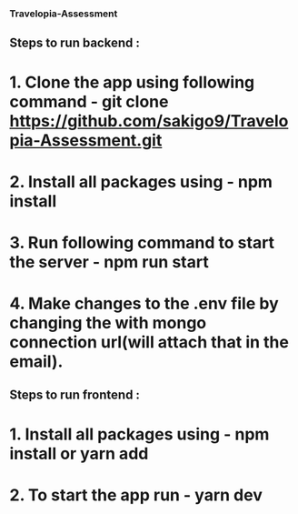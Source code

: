 ### Travelopia-Assessment
 
 ## Steps to run backend :

 # 1. Clone the app using following command - git clone https://github.com/sakigo9/Travelopia-Assessment.git
 # 2. Install all packages using - npm install
 # 3. Run following command to start the server - npm run start
 # 4. Make changes to the .env file by changing the <add-here> with mongo connection url(will attach that in the email).
 


 ## Steps to run frontend :

 # 1. Install all packages using - npm install or yarn add 
 # 2. To start the app run - yarn dev

